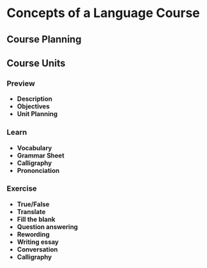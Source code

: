# Concepts of a Language Course

## Course Planning

## Course Units

### Preview
- **Description**
- **Objectives**
- **Unit Planning**

### Learn
- **Vocabulary**
- **Grammar Sheet**
- **Calligraphy**
- **Prononciation**

### Exercise
- **True/False**
- **Translate**
- **Fill the blank**
- **Question answering**
- **Rewording**
- **Writing essay**
- **Conversation**
- **Calligraphy**